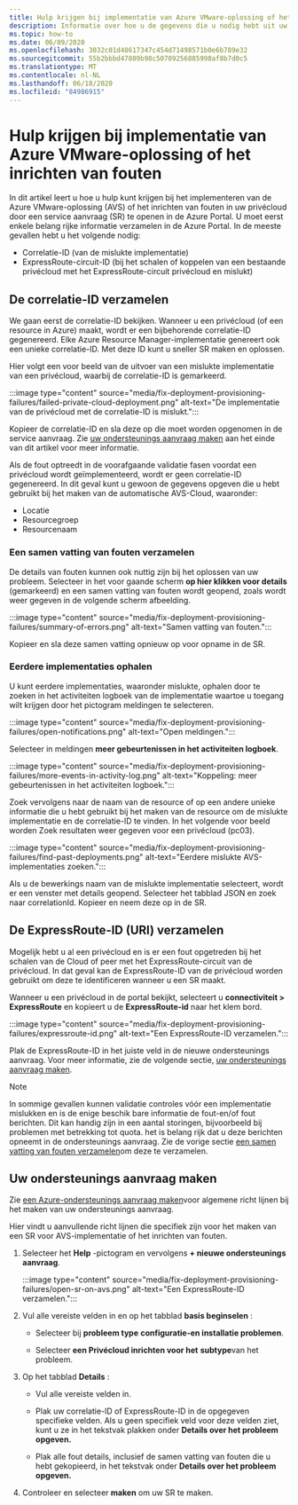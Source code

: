 ```yaml
---
title: Hulp krijgen bij implementatie van Azure VMware-oplossing of het inrichten van fouten
description: Informatie over hoe u de gegevens die u nodig hebt uit uw Azure VMware-oplossing (AVS)-privécloud kunt ophalen om een service aanvraag voor AVS-implementatie of inrichtings fouten te maken.
ms.topic: how-to
ms.date: 06/09/2020
ms.openlocfilehash: 3032c01d48617347c454d71498571b0e6b789e32
ms.sourcegitcommit: 55b2bbbd47809b98c50709256885998af8b7d0c5
ms.translationtype: MT
ms.contentlocale: nl-NL
ms.lasthandoff: 06/18/2020
ms.locfileid: "84986915"
---
```

# <a name="get-help-with-azure-vmware-solution-deployment-or-provisioning-failures"></a>Hulp krijgen bij implementatie van Azure VMware-oplossing of het inrichten van fouten

In dit artikel leert u hoe u hulp kunt krijgen bij het implementeren van de Azure VMware-oplossing (AVS) of het inrichten van fouten in uw privécloud door een service aanvraag (SR) te openen in de Azure Portal. U moet eerst enkele belang rijke informatie verzamelen in de Azure Portal. In de meeste gevallen hebt u het volgende nodig:

- Correlatie-ID (van de mislukte implementatie)
- ExpressRoute-circuit-ID (bij het schalen of koppelen van een bestaande privécloud met het ExpressRoute-circuit privécloud en mislukt)

## <a name="collect-the-correlation-id"></a>De correlatie-ID verzamelen
 
We gaan eerst de correlatie-ID bekijken. Wanneer u een privécloud (of een resource in Azure) maakt, wordt er een bijbehorende correlatie-ID gegenereerd. Elke Azure Resource Manager-implementatie genereert ook een unieke correlatie-ID. Met deze ID kunt u sneller SR maken en oplossen. 
 
Hier volgt een voor beeld van de uitvoer van een mislukte implementatie van een privécloud, waarbij de correlatie-ID is gemarkeerd.

:::image type="content" source="media/fix-deployment-provisioning-failures/failed-private-cloud-deployment.png" alt-text="De implementatie van de privécloud met de correlatie-ID is mislukt.":::

Kopieer de correlatie-ID en sla deze op die moet worden opgenomen in de service aanvraag. Zie [uw ondersteunings aanvraag maken](#create-your-support-request) aan het einde van dit artikel voor meer informatie.

Als de fout optreedt in de voorafgaande validatie fasen voordat een privécloud wordt geïmplementeerd, wordt er geen correlatie-ID gegenereerd. In dit geval kunt u gewoon de gegevens opgeven die u hebt gebruikt bij het maken van de automatische AVS-Cloud, waaronder:

- Locatie
- Resourcegroep
- Resourcenaam
 
### <a name="collect-a-summary-of-errors"></a>Een samen vatting van fouten verzamelen

De details van fouten kunnen ook nuttig zijn bij het oplossen van uw probleem. Selecteer in het voor gaande scherm **op hier klikken voor details** (gemarkeerd) en een samen vatting van fouten wordt geopend, zoals wordt weer gegeven in de volgende scherm afbeelding.
 
 :::image type="content" source="media/fix-deployment-provisioning-failures/summary-of-errors.png" alt-text="Samen vatting van fouten.":::

Kopieer en sla deze samen vatting opnieuw op voor opname in de SR.
 
### <a name="retrieve-past-deployments"></a>Eerdere implementaties ophalen

U kunt eerdere implementaties, waaronder mislukte, ophalen door te zoeken in het activiteiten logboek van de implementatie waartoe u toegang wilt krijgen door het pictogram meldingen te selecteren.

:::image type="content" source="media/fix-deployment-provisioning-failures/open-notifications.png" alt-text="Open meldingen.":::

Selecteer in meldingen **meer gebeurtenissen in het activiteiten logboek**.

:::image type="content" source="media/fix-deployment-provisioning-failures/more-events-in-activity-log.png" alt-text="Koppeling: meer gebeurtenissen in het activiteiten logboek.":::

Zoek vervolgens naar de naam van de resource of op een andere unieke informatie die u hebt gebruikt bij het maken van de resource om de mislukte implementatie en de correlatie-ID te vinden. In het volgende voor beeld worden Zoek resultaten weer gegeven voor een privécloud (pc03).
 
:::image type="content" source="media/fix-deployment-provisioning-failures/find-past-deployments.png" alt-text="Eerdere mislukte AVS-implementaties zoeken.":::
 
Als u de bewerkings naam van de mislukte implementatie selecteert, wordt er een venster met details geopend. Selecteer het tabblad JSON en zoek naar correlationId. Kopieer en neem deze op in de SR. 
 
## <a name="collect-the-expressroute-id-uri"></a>De ExpressRoute-ID (URI) verzamelen
 
Mogelijk hebt u al een privécloud en is er een fout opgetreden bij het schalen van de Cloud of peer met het ExpressRoute-circuit van de privécloud. In dat geval kan de ExpressRoute-ID van de privécloud worden gebruikt om deze te identificeren wanneer u een SR maakt.

Wanneer u een privécloud in de portal bekijkt, selecteert u **connectiviteit > ExpressRoute** en kopieert u de **ExpressRoute-id** naar het klem bord.
 
:::image type="content" source="media/fix-deployment-provisioning-failures/expressroute-id.png" alt-text="Een ExpressRoute-ID verzamelen."::: 
 
Plak de ExpressRoute-ID in het juiste veld in de nieuwe ondersteunings aanvraag. Voor meer informatie, zie de volgende sectie, [uw ondersteunings aanvraag maken](#create-your-support-request).
 
> [!NOTE]
> In sommige gevallen kunnen validatie controles vóór een implementatie mislukken en is de enige beschik bare informatie de fout-en/of fout berichten. Dit kan handig zijn in een aantal storingen, bijvoorbeeld bij problemen met betrekking tot quota. het is belang rijk dat u deze berichten opneemt in de ondersteunings aanvraag. Zie de vorige sectie [een samen vatting van fouten verzamelen](#collect-a-summary-of-errors)om deze te verzamelen.

## <a name="create-your-support-request"></a>Uw ondersteunings aanvraag maken

Zie [een Azure-ondersteunings aanvraag maken](https://docs.microsoft.com/azure/azure-portal/supportability/how-to-create-azure-support-request)voor algemene richt lijnen bij het maken van uw ondersteunings aanvraag. 

Hier vindt u aanvullende richt lijnen die specifiek zijn voor het maken van een SR voor AVS-implementatie of het inrichten van fouten.

1. Selecteer het **Help** -pictogram en vervolgens **+ nieuwe ondersteunings aanvraag**.

    :::image type="content" source="media/fix-deployment-provisioning-failures/open-sr-on-avs.png" alt-text="Een ExpressRoute-ID verzamelen.":::

2. Vul alle vereiste velden in en op het tabblad **basis beginselen** :

    - Selecteer bij **probleem type** **configuratie-en installatie problemen**.

    - Selecteer **een Privécloud inrichten voor het** **subtype**van het probleem.

3. Op het tabblad **Details** :

    - Vul alle vereiste velden in.

    - Plak uw correlatie-ID of ExpressRoute-ID in de opgegeven specifieke velden. Als u geen specifiek veld voor deze velden ziet, kunt u ze in het tekstvak plakken onder **Details over het probleem opgeven.**

    - Plak alle fout details, inclusief de samen vatting van fouten die u hebt gekopieerd, in het tekstvak onder **Details over het probleem opgeven.**

4. Controleer en selecteer **maken** om uw SR te maken.
